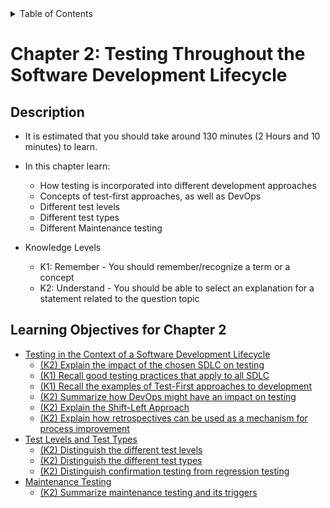 <details>
  <summary>Table of Contents</summary>
  <ul>
    <li><a href="/README.md">Home</a></li>
    <li><a href="../Chapter 1/Chapter_1_Home.md">Chapter 1</a></li>
    <li><a href="Chapter_2_Home.md">Chapter 2</a></li>
    <li><a href="../Chapter 3/Chapter_3_Home.md">Chapter 3</a></li>
    <li><a href="../Chapter 4/Chapter_4_Home.md">Chapter 4</a></li>
    <li><a href="../Chapter 5/Chapter_5_Home.md">Chapter 5</a></li>
    <li><a href="../Chapter 6/Chapter_6_Home.md">Chapter 6</a></li>
  </ul>
</details>

# Chapter 2: Testing Throughout the Software Development Lifecycle

## Description

- It is estimated that you should take around 130 minutes (2 Hours and 10 minutes) to learn.
- In this chapter learn:

  - How testing is incorporated into different development approaches
  - Concepts of test-first approaches, as well as DevOps
  - Different test levels
  - Different test types
  - Different Maintenance testing

- Knowledge Levels
  - K1: Remember - You should remember/recognize a term or a concept
  - K2: Understand - You should be able to select an explanation for a statement related to the question topic

## Learning Objectives for Chapter 2

- [Testing in the Context of a Software Development Lifecycle](#21)
  - [(K2) Explain the impact of the chosen SDLC on testing](#211)
  - [(K1) Recall good testing practices that apply to all SDLC](#212)
  - [(K1) Recall the examples of Test-First approaches to development](#213)
  - [(K2) Summarize how DevOps might have an impact on testing](#214)
  - [(K2) Explain the Shift-Left Approach](#215)
  - [(K2) Explain how retrospectives can be used as a mechanism for process improvement](#216)
- [Test Levels and Test Types](#22)
  - [(K2) Distinguish the different test levels](#221)
  - [(K2) Distinguish the different test types](#222)
  - [(K2) Distinguish confirmation testing from regression testing](#223)
- [Maintenance Testing](#23)
  - [(K2) Summarize maintenance testing and its triggers](#231)
